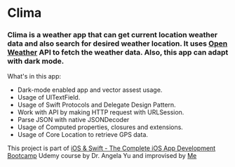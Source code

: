 
# Clima

### Clima is a weather app that can get current location weather data and also search for desired weather location. It uses [Open Weather](https://openweathermap.org/api) API to fetch the weather data. Also, this app can adapt with dark mode. 

What's in this app:
- Dark-mode enabled app and vector assest usage.
- Usage of UITextField.
- Usage of Swift Protocols and Delegate Design Pattern.
- Work with API by making HTTP request with URLSession.
- Parse JSON with native JSONDecoder
- Usage of Computed properties, closures and extensions.
- Usage of Core Location to retrieve GPS data.

This project is part of [iOS & Swift - The Complete iOS App Development Bootcamp](https://www.udemy.com/course/ios-13-app-development-bootcamp/) Udemy course by Dr. Angela Yu and improvised by [Me](https://github.com/muhziddan)
